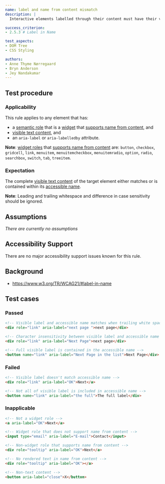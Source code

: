 ```yaml
---
name: label and name from content mismatch
description: |
  Interactive elements labelled through their content must have their visible label as part of their accessible name

success_criterion:
- 2.5.3 # Label in Name

test_aspects:
- DOM Tree
- CSS Styling

authors:
- Anne Thyme Nørregaard
- Bryn Anderson
- Jey Nandakumar
---
```


## Test procedure

### Applicability

This rule applies to any element that has:
* a [semantic role](#semantic-role) that is a [widget](https://www.w3.org/TR/wai-aria-1.1/#widget_roles) that [supports name from content](https://www.w3.org/TR/wai-aria-1.1/#namefromcontent), and 
* [visible text content](#visible-text-content), and
* an `aria-label` or `aria-labelledby` attribute.

**Note**: [widget roles](https://www.w3.org/TR/wai-aria-1.1/#widget_roles) that [supports name from content](https://www.w3.org/TR/wai-aria-1.1/#namefromcontent) are: `button`, `checkbox`, `gridcell`, `link`, `menuitem`, `menuitemcheckbox`, `menuitemradio`, `option`, `radio`, `searchbox`, `switch`, `tab`, `treeitem`.

### Expectation

The complete [visible text content](#visible-text-content) of the target element either matches or is contained within its [accessible name](#accessible-name).

**Note**: Leading and trailing whitespace and difference in case sensitivity should be ignored.

## Assumptions

_There are currently no assumptions_

## Accessibility Support

There are no major accessibility support issues known for this rule.

## Background

- https://www.w3.org/TR/WCAG21/#label-in-name

## Test cases

### Passed

```html
<!-- Visible label and accessible name matches when trailing white spaces are removed -->
<div role="link" aria-label="next page ">next page</div>
```

```html
<!-- Character insensitivity between visible label and accessible name -->
<div role="link" aria-label="Next Page">next page</div>
```

```html
<!-- Full visible label is contained in the accessible name -->
<button name="link" aria-label="Next Page in the list">Next Page</div>
```

### Failed

```html
<!-- Visible label doesn't match accessible name -->
<div role="link" aria-label="OK">Next</a>
```

```html
<!-- Not all of visible label is included in accessible name -->
<button name="link" aria-label="the full">The full label</div>
```

### Inapplicable 

```html
<!-- Not a widget role -->
<a aria-label="OK">Next</a>
```

```html
<!-- Widget role that does not support name from content -->
<input type="email" aria-label="E-mail">Contact</input>
```

```html
<!-- Non-widget role that supports name from content -->
<div role="tooltip" aria-label="OK">Next</a>
```

```html
<!-- No rendered text in name from content -->
<div role="tooltip" aria-label="OK"></a>
```

```html
<!-- Non-text content -->
<button aria-label="close">X</button>
```
